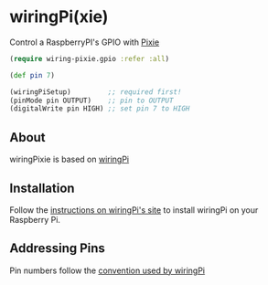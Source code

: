 # wiringPi(xie)

Control a RaspberryPI's GPIO with [Pixie](http://github.com/pixie-lang/pixie)

```clj
(require wiring-pixie.gpio :refer :all)

(def pin 7)

(wiringPiSetup)         ;; required first!
(pinMode pin OUTPUT)    ;; pin to OUTPUT
(digitalWrite pin HIGH) ;; set pin 7 to HIGH
```

## About

wiringPixie is based on [wiringPi](http://wiringpi.com/)

## Installation

Follow the [instructions on wiringPi's site](http://wiringpi.com/download-and-install/) to install wiringPi on your Raspberry Pi.

## Addressing Pins

Pin numbers follow the [convention used by wiringPi](http://wiringpi.com/pins/)
